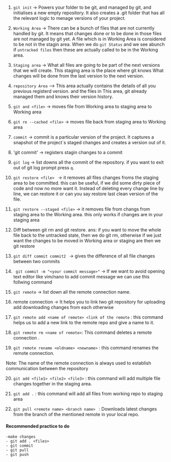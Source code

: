 1. `git init` -> Powers your folder to be git, and managed by git, and initialises a new empty 
repository. It also creates a .git folder that has all the relevant logic to menage versions of your project.


2. `Working Area` -> There can be a  bunch of files that are not currently handled by git.
It means that changes done or to be done in those files are not managed by git yet.
A file which is in Working Area is considered to be not in the stagin area.
When we do `git Status` and we see abunch if `untracked files` then these are actually called to be in the Working area.

 
3. `Staging area` -> What all files are going to be part of the next versions that we will create.
This staging area is the place where git knows What changes will be done from the last version to the next version.

4. `repository Area` --> This area actually contains the details of all you previous registerd version. and the files in This area, git already managed them and knows their version history. 


5. `git and <file>` -> moves file from Working area to staging area to Working area 

6. `git re --cached <file>` -> moves file back from staging area to Working area 

7. `commit` -> commit is a particular version of the project. It captures a snapshot of the project`s staged changes and creates a version out of it. 

8. 'git commit' -> registers stagin changes to a commit


9. ` git log ` -> list downs all the commit of the repository. if you want to exit out of git log prompt press `q`.  

10. `git restore <file> ` -> it removes all files changes froms the staging area to be committed. this can be useful, if we did some dirty piece of code and now no more want it. Instead of deleting every change line by line, we can restore it or can you say restore last clean version of the file.

11. `git restore --staged <file>` -> it removes file from changs from staging area to the Working area.
this only works if changes are in your staging area 

12. Diff between git rm and git restore.
ans: if you want to move the whole file back to the untracked state, then we do git rm, otherwise if we just want the changes to be moved in Working area or staging are then we git restore

13. `git diff commit commit2 ` -> gives the difference of all file changes between two commits 

14. ` git commit -m "<your commit message>"` -> If we want to avoid opening  text editor like vim/nano to add commit message we can use this follwing  command 

15. `git remote` -> list down all the remote connection name.

16.  remote connection -> It helps you to link two git repository for uploading add downloading changes from each otherwise 

17. `git remote add <name of remote> <link of the remote` : this command helps us to add a new link to the remote repo and give a name to it. 

18. `git remote rm <name of remote>`: This command deletes a remote connection .

19. `git remote rename <oldname> <newname>` : this command renames the remote connection.

Note: The name of the remote connection is always used to establish communication between the repository 

20. `git add <file1> <file2> <file3>` : this command will add multiple file changes together in the staging area.

21. `git add .` : this command will add all files from working repo to staging area 

22. `git pull <remote name> <branch name> ` : Downloads latest changes from the branch of the mentioned remote in your local repo.

#### Recommended practice to do 

    -make changes
    - git add . <files>
    - git commit
    - git pull
    - git push